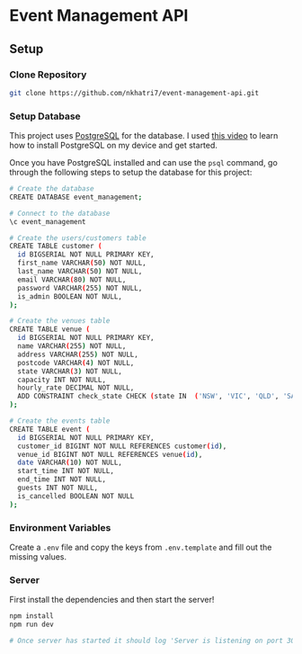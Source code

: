# Event Management API

## Setup

### Clone Repository
```bash
git clone https://github.com/nkhatri7/event-management-api.git
```

### Setup Database
This project uses [PostgreSQL](https://www.postgresql.org/) for the database. I used [this video](https://www.youtube.com/watch?v=qw--VYLpxG4&t=1851s) to learn how to install PostgreSQL on my device and get started.

Once you have PostgreSQL installed and can use the `psql` command, go through the following steps to setup the database for this project:

```bash
# Create the database
CREATE DATABASE event_management;

# Connect to the database
\c event_management

# Create the users/customers table
CREATE TABLE customer (
  id BIGSERIAL NOT NULL PRIMARY KEY,
  first_name VARCHAR(50) NOT NULL,
  last_name VARCHAR(50) NOT NULL,
  email VARCHAR(80) NOT NULL,
  password VARCHAR(255) NOT NULL,
  is_admin BOOLEAN NOT NULL,
);

# Create the venues table
CREATE TABLE venue (
  id BIGSERIAL NOT NULL PRIMARY KEY,
  name VARCHAR(255) NOT NULL,
  address VARCHAR(255) NOT NULL,
  postcode VARCHAR(4) NOT NULL,
  state VARCHAR(3) NOT NULL,
  capacity INT NOT NULL,
  hourly_rate DECIMAL NOT NULL,
  ADD CONSTRAINT check_state CHECK (state IN  ('NSW', 'VIC', 'QLD', 'SA', 'WA', 'TAS', 'NT', 'ACT'))
);

# Create the events table
CREATE TABLE event (
  id BIGSERIAL NOT NULL PRIMARY KEY,
  customer_id BIGINT NOT NULL REFERENCES customer(id),
  venue_id BIGINT NOT NULL REFERENCES venue(id),
  date VARCHAR(10) NOT NULL,
  start_time INT NOT NULL,
  end_time INT NOT NULL,
  guests INT NOT NULL,
  is_cancelled BOOLEAN NOT NULL
);
```

### Environment Variables
Create a `.env` file and copy the keys from `.env.template` and fill out the missing values.

### Server
First install the dependencies and then start the server!
```bash
npm install
npm run dev

# Once server has started it should log 'Server is listening on port 3000' (or whatever port you've set in the `.env` file)
```
